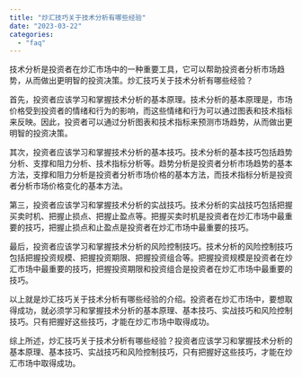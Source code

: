 ```yaml
---
title: "炒汇技巧关于技术分析有哪些经验"
date: "2023-03-22"
categories: 
  - "faq"
---
```


技术分析是投资者在炒汇市场中的一种重要工具，它可以帮助投资者分析市场趋势，从而做出更明智的投资决策。炒汇技巧关于技术分析有哪些经验？

首先，投资者应该学习和掌握技术分析的基本原理。技术分析的基本原理是，市场价格受到投资者的情绪和行为的影响，而这些情绪和行为可以通过图表和技术指标来反映。因此，投资者可以通过分析图表和技术指标来预测市场趋势，从而做出更明智的投资决策。

其次，投资者应该学习和掌握技术分析的基本技巧。技术分析的基本技巧包括趋势分析、支撑和阻力分析、技术指标分析等。趋势分析是投资者分析市场趋势的基本方法，支撑和阻力分析是投资者分析市场价格的基本方法，而技术指标分析是投资者分析市场价格变化的基本方法。

第三，投资者应该学习和掌握技术分析的实战技巧。技术分析的实战技巧包括把握买卖时机、把握止损点、把握止盈点等。把握买卖时机是投资者在炒汇市场中最重要的技巧，把握止损点和止盈点是投资者在炒汇市场中最重要的技巧。

最后，投资者应该学习和掌握技术分析的风险控制技巧。技术分析的风险控制技巧包括把握投资规模、把握投资期限、把握投资组合等。把握投资规模是投资者在炒汇市场中最重要的技巧，把握投资期限和投资组合是投资者在炒汇市场中最重要的技巧。

以上就是炒汇技巧关于技术分析有哪些经验的介绍。投资者在炒汇市场中，要想取得成功，就必须学习和掌握技术分析的基本原理、基本技巧、实战技巧和风险控制技巧。只有把握好这些技巧，才能在炒汇市场中取得成功。

综上所述，炒汇技巧关于技术分析有哪些经验？投资者应该学习和掌握技术分析的基本原理、基本技巧、实战技巧和风险控制技巧，只有把握好这些技巧，才能在炒汇市场中取得成功。
